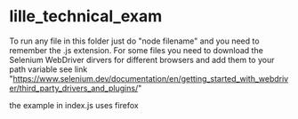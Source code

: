 # lille_technical_exam

To run any file in this folder just do "node filename" and you need to remember the .js extension.
For some files you need to download the Selenium WebDriver dirvers for different browsers and add them to your path variable
see link "https://www.selenium.dev/documentation/en/getting_started_with_webdriver/third_party_drivers_and_plugins/"

the example in index.js uses firefox
